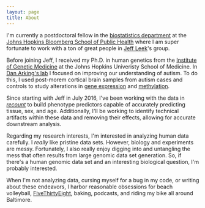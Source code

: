 ```yaml
---
layout: page
title: About
---
```


I'm currently a postdoctoral fellow in the [biostatistics department](http://www.jhsph.edu/departments/biostatistics/) at the [Johns Hopkins Bloomberg School of Public Health](http://www.jhsph.edu/) where I am super fortunate to work with a ton of great people in [Jeff Leek](http://jtleek.com/)'s group. 

Before joining Jeff, I received my Ph.D. in human genetics from the [Institute of Genetic Medicine](https://igm.jhmi.edu/) at the Johns Hopkins Univeristy School of Medicine.  In [Dan Arking's lab](http://www.arkinglab.org/) I focused on improving our understanding of autism. To do this, I used post-morem cortical brain samples from autism cases and controls to study alterations in [gene expression]() and [methylation](http://biorxiv.org/content/early/2016/08/15/069120).  
   
Since starting with Jeff in July 2016, I've been working with the data in *[recount](https://jhubiostatistics.shinyapps.io/recount/)* to build phenotype predictors capable of accurately predicting tissue, sex, and age. Additionally, I'll be working to identify technical artifacts within these data and removing their effects, allowing for accurate downstream analysis.

Regarding my research interests, I'm interested in analyzing human data carefully. I *really* like pristine data sets. However, biology and experiments are messy. Fortunately, I also really enjoy digging into and untangling the mess that often results from large genomic data set generation. So, if there's a human genomic data set and an interesting biological question, I'm probably interested.

When I'm not analyzing data, cursing myself for a bug in my code, or writing about these endeavors, I harbor reasonable obsessions for beach volleyball, [FiveThirtyEight](http://fivethirtyeight.com/), baking, podcasts, and riding my bike all around Baltimore. 
